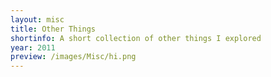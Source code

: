 ```yaml
---
layout: misc
title: Other Things
shortinfo: A short collection of other things I explored
year: 2011
preview: /images/Misc/hi.png
---
```


